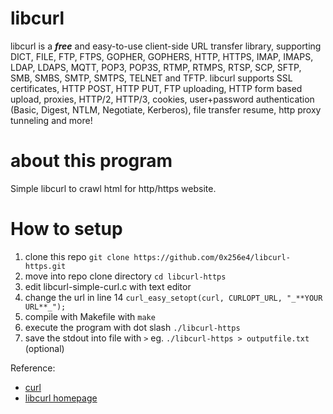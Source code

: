 # libcurl
libcurl is a _**free**_ and easy-to-use client-side URL transfer library, supporting DICT, FILE, FTP, FTPS, GOPHER, GOPHERS, HTTP, HTTPS, IMAP, IMAPS, LDAP, LDAPS, MQTT, POP3, POP3S, RTMP, RTMPS, RTSP, SCP, SFTP, SMB, SMBS, SMTP, SMTPS, TELNET and TFTP. libcurl supports SSL certificates, HTTP POST, HTTP PUT, FTP uploading, HTTP form based upload, proxies, HTTP/2, HTTP/3, cookies, user+password authentication (Basic, Digest, NTLM, Negotiate, Kerberos), file transfer resume, http proxy tunneling and more!

# about this program
Simple libcurl to crawl html for http/https website.

# How to setup
1. clone this repo `git clone https://github.com/0x256e4/libcurl-https.git`
2. move into repo clone directory `cd libcurl-https`
3. edit libcurl-simple-curl.c with text editor
4. change the url in line 14 `curl_easy_setopt(curl, CURLOPT_URL, "_**YOUR URL**_");`
5. compile with Makefile with `make`
6. execute the program with dot slash `./libcurl-https`
7. save the stdout into file with `>` eg. `./libcurl-https > outputfile.txt` (optional)

Reference:

- [curl](https://curl.se/)
- [libcurl homepage](https://curl.se/libcurl/)
